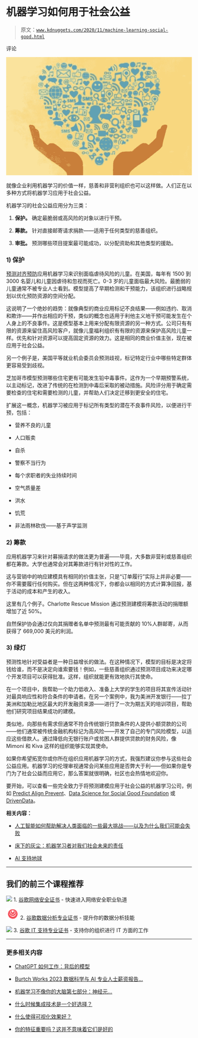 # 机器学习如何用于社会公益

> 原文：[`www.kdnuggets.com/2020/11/machine-learning-social-good.html`](https://www.kdnuggets.com/2020/11/machine-learning-social-good.html)

评论

![](img/6d9fe0d4469ea83d39392d2ba4772476.png)

就像企业利用机器学习的价值一样，慈善和非营利组织也可以这样做。人们正在以多种方式将机器学习应用于社会公益。

机器学习的社会公益应用分为三类：

1.  **保护。** 确定最脆弱或高风险的对象以进行干预。

1.  **筹款。** 针对直接邮寄请求捐款——适用于任何类型的慈善组织。

1.  **审批。** 预测哪些项目提案最可能成功，以分配资助和其他类型的援助。

### 1) 保护

[预测对齐预防](https://www.predict-align-prevent.org/)应用机器学习来识别面临虐待风险的儿童。在美国，每年有 1500 到 3000 名婴儿和儿童因虐待和忽视而死亡。0-3 岁的儿童面临最大风险。最脆弱的儿童通常不被专业人士看到。模型提高了早期检测和干预能力，该组织进行战略规划以优化预防资源的空间分配。

这说明了一个绝妙的趋势：就像典型的商业应用标记不良结果——例如违约、取消和欺诈——并作出相应的干预，类似的概念也适用于利他主义地干预可能发生在个人身上的不良事件。这是模型基本上用来分配有限资源的另一种方式。公司只有有限的资源来留住高风险客户，就像儿童福利组织有有限的资源来保护高风险儿童一样。优先和针对资源可以提高固定资源的效力。这是相同的商业价值主张，现在被应用于社会公益。

另一个例子是，美国平等就业机会委员会预测歧视，标记特定行业中哪些特定群体更容易受到歧视。

芝加哥市模型预测哪些住宅更有可能发生铅中毒事件。这作为一个早期预警系统，以主动标记，改进了传统的在检测到中毒后采取的被动措施。风险评分用于确定需要检查的住宅和需要检测的儿童，并帮助人们决定迁移到更安全的住宅。

扩展这一概念，机器学习被应用于标记所有类型的潜在不良事件风险，以便进行干预，包括：

+   营养不良的儿童

+   人口贩卖

+   自杀

+   警察不当行为

+   每个求职者的失业持续时间

+   空气质量差

+   洪水

+   饥荒

+   非法雨林砍伐——基于声学监测

### 2) 筹款

应用机器学习来针对募捐请求的做法更为普遍——毕竟，大多数非营利或慈善组织都在筹款。大学也通常会对其筹款进行有针对性的工作。

这与营销中的响应建模具有相同的价值主张，只是“订单履行”实际上并非必要——你不需要履行任何购买。但在这两种情况下，你都会以相同的方式计算净回报，基于活动的成本和产生的收入。

这里有几个例子。Charlotte Rescue Mission 通过预测建模将筹款活动的捐赠额增加了近 50%。

自然保护协会通过仅向其捐赠者名单中预测最有可能贡献的 10%人群邮寄，从而获得了 669,000 美元的利润。

### 3) 绿灯

预测性地针对受益者是一种日益增长的做法。在这种情况下，模型的目标是决定将钱给谁，而不是决定向谁索要钱！例如，一些慈善组织通过预测项目成功来决定哪个开发项目可以获得批准。这样，组织就能更有效地执行其使命。

在一个项目中，我帮助一个助力低收入、准备上大学的学生的项目将其宣传活动针对最具响应性和符合条件的申请者。在另一个案例中，我为美洲开发银行——拉丁美洲和加勒比地区最大的开发融资来源——进行了一次为期五天的培训项目，帮助他们研究项目结果成功的建模。

类似地，向那些有需求但通常不符合传统银行贷款条件的人提供小额贷款的公司——他们通常被传统金融机构标记为高风险——开发了自己的专门风险模型，以适应这些借款人。通过降低向无银行账户或贫困人群提供贷款的财务风险，像 Mimoni 和 Kiva 这样的组织能够实现其使命。

如果你希望拓宽你或你所在组织应用机器学习的方式，我强烈建议你参与这些社会公益应用。机器学习的伦理审视通常会问某些应用是否弊大于利——但如果你是专门为了社会公益而应用它，那么答案就很明确，社区也会热情地欢迎你。

要开始，可以查看一些完全致力于将预测建模应用于社会公益的机器学习公司，例如 [Predict Align Prevent](https://www.predict-align-prevent.org/)、[Data Science for Social Good Foundation](https://www.datascienceforsocialgood.org/) 或 [DrivenData](https://www.drivendata.org/)。

**相关内容：**

+   [人工智能如何帮助解决人类面临的一些最大挑战——以及为什么我们可能会失败](https://www.kdnuggets.com/2019/02/ai-help-solve-humanity-challenges.html)

+   [床下的灰尘：机器学习者对我们社会未来的责任](https://www.kdnuggets.com/2019/12/machine-learners-responsibility-future-society.html)

+   [AI 支持地球](https://www.kdnuggets.com/2019/04/ai-environment.html)

* * *

## 我们的前三个课程推荐

![](img/0244c01ba9267c002ef39d4907e0b8fb.png) 1\. [谷歌网络安全证书](https://www.kdnuggets.com/google-cybersecurity) - 快速进入网络安全职业轨道

![](img/e225c49c3c91745821c8c0368bf04711.png) 2\. [谷歌数据分析专业证书](https://www.kdnuggets.com/google-data-analytics) - 提升你的数据分析技能

![](img/0244c01ba9267c002ef39d4907e0b8fb.png) 3\. [谷歌 IT 支持专业证书](https://www.kdnuggets.com/google-itsupport) - 支持你的组织进行 IT 方面的工作

* * *

### 更多相关内容

+   [ChatGPT 如何工作：背后的模型](https://www.kdnuggets.com/2023/04/chatgpt-works-model-behind-bot.html)

+   [Burtch Works 2023 数据科学与 AI 专业人士薪资报告…](https://www.kdnuggets.com/2023/08/burtch-works-2023-data-science-ai-professionals-salary-report.html)

+   [机器学习不像你的大脑第七部分：神经元…](https://www.kdnuggets.com/2022/08/machine-learning-like-brain-part-seven-neurons-good.html)

+   [什么时候集成技术是一个好选择？](https://www.kdnuggets.com/2022/07/would-ensemble-techniques-good-choice.html)

+   [什么使得可视化效果好？](https://www.kdnuggets.com/2022/10/sphere-makes-visualization-good.html)

+   [你的特征重要吗？这并不意味着它们是好的](https://www.kdnuggets.com/your-features-are-important-it-doesnt-mean-they-are-good)
